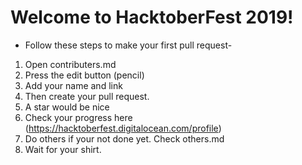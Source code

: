 # Welcome to HacktoberFest 2019!

* Follow these steps to make your first pull request-

1. Open contributers.md
2. Press the edit button (pencil)
3. Add your name and link
4. Then create your pull request.
5. A star would be nice
6. Check your progress here (https://hacktoberfest.digitalocean.com/profile)
7. Do others if your not done yet. Check others.md
8. Wait for your shirt.
